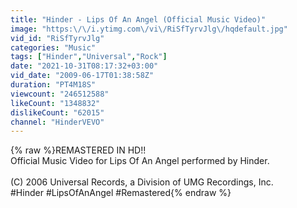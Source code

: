 ```yaml
---
title: "Hinder - Lips Of An Angel (Official Music Video)"
image: "https:\/\/i.ytimg.com\/vi\/RiSfTyrvJlg\/hqdefault.jpg"
vid_id: "RiSfTyrvJlg"
categories: "Music"
tags: ["Hinder","Universal","Rock"]
date: "2021-10-31T08:17:32+03:00"
vid_date: "2009-06-17T01:38:58Z"
duration: "PT4M18S"
viewcount: "246512588"
likeCount: "1348832"
dislikeCount: "62015"
channel: "HinderVEVO"
---
```

{% raw %}REMASTERED IN HD!!<br />Official Music Video for Lips Of An Angel performed by Hinder.<br /><br />(C) 2006 Universal Records, a Division of UMG Recordings, Inc.<br />#Hinder #LipsOfAnAngel #Remastered{% endraw %}
